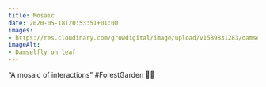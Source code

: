 ```yaml
---
title: Mosaic
date: 2020-05-18T20:53:51+01:00
images:
- https://res.cloudinary.com/growdigital/image/upload/v1589831283/damselfly-429813.jpg
imageAlt:
- Damselfly on leaf
---
```


“A mosaic of interactions” #ForestGarden 💚🌳
